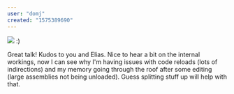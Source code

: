 ```yaml
---
user: "domj"
created: "1575389690"
---
```


![](rapitup.jpg)
:)

Great talk! Kudos to you and Elias. Nice to hear a bit on the internal workings, now I can see why I'm having issues with code reloads (lots of indirections) and my memory going through the roof after some editing (large assemblies not being unloaded). Guess splitting stuff up will help with that.
